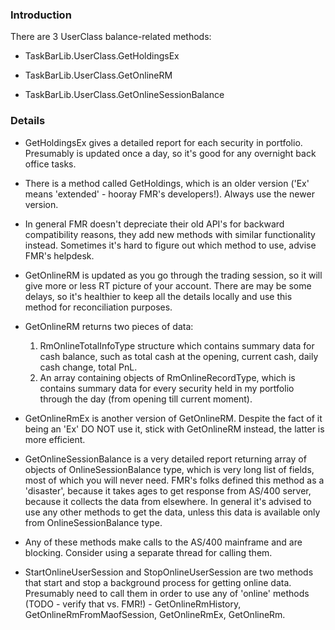 ### Introduction ###

There are 3 UserClass balance-related methods:

  * TaskBarLib.UserClass.GetHoldingsEx

  * TaskBarLib.UserClass.GetOnlineRM

  * TaskBarLib.UserClass.GetOnlineSessionBalance


### Details ###

  * GetHoldingsEx gives a detailed report for each security in portfolio. Presumably is updated once a day, so it's good for any overnight back office tasks.

  * There is a method called GetHoldings, which is an older version ('Ex' means 'extended' - hooray FMR's developers!). Always use the newer version.

  * In general FMR doesn't depreciate their old API's for backward compatibility reasons, they add new methods with similar functionality instead. Sometimes it's hard to figure out which method to use, advise FMR's helpdesk.

  * GetOnlineRM is updated as you go through the trading session, so it will give more or less RT picture of your account. There are may be some delays, so it's healthier to keep all the details locally and use this method for reconciliation purposes.

  * GetOnlineRM returns two pieces of data:
    1. RmOnlineTotalInfoType structure which contains summary data for cash balance, such as total cash at the opening, current cash, daily cash change, total PnL.
    1. An array containing objects of RmOnlineRecordType, which is contains summary data for every security held in my portfolio through the day (from opening till current moment).

  * GetOnlineRmEx is another version of GetOnlineRM. Despite the fact of it being an 'Ex' DO NOT use it, stick with GetOnlineRM  instead, the latter is more efficient.

  * GetOnlineSessionBalance is a very detailed report returning array of objects of OnlineSessionBalance type, which is very long list of fields, most of which you will never need. FMR's folks defined this method as a 'disaster', because it takes ages to get response from AS/400 server, because it collects the data from elsewhere. In general it's advised to use any other methods to get the data, unless this data is available only from OnlineSessionBalance type.

  * Any of these methods make calls to the AS/400 mainframe and are blocking. Consider using a separate thread for calling them.

  * StartOnlineUserSession and StopOnlineUserSession are two methods that start and stop a background process for getting online data. Presumably need to call them in order to use any of 'online' methods (TODO - verify that vs. FMR!) - GetOnlineRmHistory, GetOnlineRmFromMaofSession, GetOnlineRmEx, GetOnlineRm.